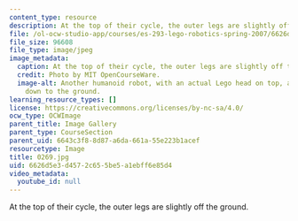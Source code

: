 ```yaml
---
content_type: resource
description: At the top of their cycle, the outer legs are slightly off the ground.
file: /ol-ocw-studio-app/courses/es-293-lego-robotics-spring-2007/6626d5e3d4572c655be5a1ebff6e85d4_0269.jpg
file_size: 96608
file_type: image/jpeg
image_metadata:
  caption: At the top of their cycle, the outer legs are slightly off the ground.
  credit: Photo by MIT OpenCourseWare.
  image-alt: Another humanoid robot, with an actual Lego head on top, and arms extending
    down to the ground.
learning_resource_types: []
license: https://creativecommons.org/licenses/by-nc-sa/4.0/
ocw_type: OCWImage
parent_title: Image Gallery
parent_type: CourseSection
parent_uid: 6643c3f8-8d87-a6da-661a-55e223b1acef
resourcetype: Image
title: 0269.jpg
uid: 6626d5e3-d457-2c65-5be5-a1ebff6e85d4
video_metadata:
  youtube_id: null
---
```

At the top of their cycle, the outer legs are slightly off the ground.